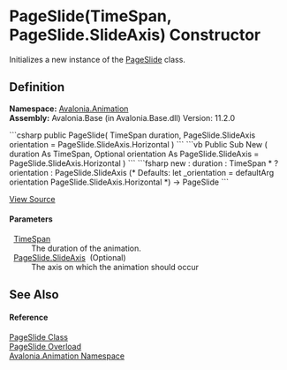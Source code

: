 # PageSlide(TimeSpan, PageSlide.SlideAxis) Constructor


Initializes a new instance of the <a href="T_Avalonia_Animation_PageSlide">PageSlide</a> class.



## Definition
**Namespace:** <a href="N_Avalonia_Animation">Avalonia.Animation</a>  
**Assembly:** Avalonia.Base (in Avalonia.Base.dll) Version: 11.2.0

<Tabs groupId="api-code-preview">
<TabItem value="csharp" label="C#">
```csharp
public PageSlide(
	TimeSpan duration,
	PageSlide.SlideAxis orientation = PageSlide.SlideAxis.Horizontal
)
```
</TabItem>
<TabItem value="vb" label="VB">
```vb
Public Sub New ( 
	duration As TimeSpan,
	Optional orientation As PageSlide.SlideAxis = PageSlide.SlideAxis.Horizontal
)
```
</TabItem>
<TabItem value="fsharp" label="F#">
```fsharp
new : 
        duration : TimeSpan * 
        ?orientation : PageSlide.SlideAxis 
(* Defaults:
        let _orientation = defaultArg orientation PageSlide.SlideAxis.Horizontal
*)
-> PageSlide
```
</TabItem>
</Tabs>



<a href="https://github.com/AvaloniaUI/Avalonia/tree/master/src/Avalonia.Base/Animation/PageSlide.cs#L57" title="View the source code">View Source</a>



#### Parameters
<dl><dt>  <a href="https://learn.microsoft.com/dotnet/api/system.timespan" target="_blank" rel="noopener noreferrer">TimeSpan</a></dt><dd>The duration of the animation.</dd><dt>  <a href="T_Avalonia_Animation_PageSlide_SlideAxis">PageSlide.SlideAxis</a>  (Optional)</dt><dd>The axis on which the animation should occur</dd></dl>

## See Also


#### Reference
<a href="T_Avalonia_Animation_PageSlide">PageSlide Class</a>  
<a href="Overload_Avalonia_Animation_PageSlide__ctor">PageSlide Overload</a>  
<a href="N_Avalonia_Animation">Avalonia.Animation Namespace</a>  

